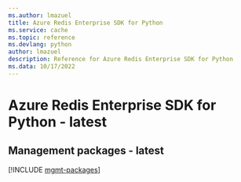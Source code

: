 ```yaml
---
ms.author: lmazuel
title: Azure Redis Enterprise SDK for Python
ms.service: cache
ms.topic: reference
ms.devlang: python
author: lmazuel
description: Reference for Azure Redis Enterprise SDK for Python
ms.data: 10/17/2022
---
```

# Azure Redis Enterprise SDK for Python - latest

## Management packages - latest
[!INCLUDE [mgmt-packages](redis-enterprise-mgmt-index.md)]